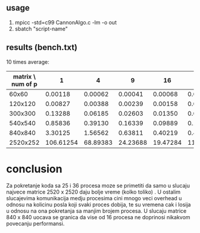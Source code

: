 ## usage

1) mpicc -std=c99 CannonAlgo.c -lm -o out
2) sbatch "script-name"

## results (bench.txt)

10 times average:

|matrix \ num of p  |    1      |    4     |    9     |   16     |   25     |   36    |
| ----------------- | --------- | -------  | -------  | -------  | -------  | ------- |
| 60x60             | 0.00118   | 0.00062  | 0.00041  | 0.00068  | 0.05928  | 0.08503 |
| 120x120           | 0.00827   | 0.00388  | 0.00239  | 0.00158  | 0.04132  | 0.04375 |
| 300x300           | 0.13288   | 0.06185  | 0.02603  | 0.01350  | 0.06008  | 0.09080 |
| 540x540           | 0.85836   | 0.39130  | 0.16339  | 0.09889  | 0.17405  | 0.12207 |
| 840x840           | 3.30125   | 1.56562  | 0.63811  | 0.40219  | 0.45967  | 0.38120 |
| 2520x252          | 106.61254 | 68.89383 | 24.23688 | 19.47284 | 11.05175 | 9.13515 |



# conclusion 

Za pokretanje koda sa 25 i 36 procesa moze se primetiti da samo u slucaju najvece matrice 2520 x 2520 daju bolje vreme (kolko toliko) . 
U ostalim slucajevima komunikacija medju procesima cini mnogo veci overhead u odnosu na kolicinu posla koji svaki proces dobija, te su
vremena cak i losija u odnosu na ona pokretanja sa manjim brojem procesa. U slucaju matrice 840 x 840 uocava se granica da vise od 16 
procesa ne doprinosi nikakvom povecanju performansi.


